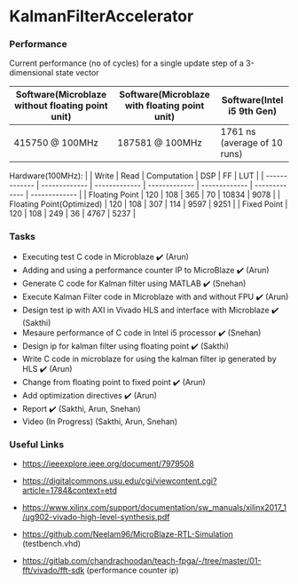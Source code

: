 # KalmanFilterAccelerator

### Performance
Current performance (no of cycles) for a single update step of a 3-dimensional state vector

| Software(Microblaze without floating point unit) | Software(Microblaze with floating point unit) | Software(Intel i5 9th Gen) |
| ------------- | ------------- | ------------- |
| 415750 @ 100MHz | 187581 @ 100MHz | 1761 ns (average of 10 runs) |

Hardware(100MHz):
| | Write | Read | Computation | DSP | FF | LUT |
| ------------- | ------------- | ------------- | ------------- | ------------- | ------------- | ------------- |
| Floating Point | 120 | 108 | 365 | 70 | 10834 | 9078 |
| Floating Point(Optimized) | 120 | 108 | 307 | 114 | 9597 | 9251 |
| Fixed Point | 120 | 108 | 249 | 36 | 4767 | 5237 |

### Tasks

- Executing test C code in Microblaze :heavy_check_mark: (Arun)
- Adding and using a performance counter IP to MicroBlaze :heavy_check_mark: (Arun)
- Generate C code for Kalman filter using MATLAB :heavy_check_mark: (Snehan)
- Execute Kalman Filter code in Microblaze with and without FPU :heavy_check_mark: (Arun)
- Design test ip with AXI in Vivado HLS and interface with Microblaze :heavy_check_mark: (Sakthi)
- Mesaure performance of C code in Intel i5 processor :heavy_check_mark: (Snehan)
- Design ip for kalman filter using floating point :heavy_check_mark: (Sakthi)
- Write C code in microblaze for using the kalman filter ip generated by HLS :heavy_check_mark: (Arun)
- Change from floating point to fixed point :heavy_check_mark: (Arun)
- Add optimization directives :heavy_check_mark: (Arun)
- Report :heavy_check_mark: (Sakthi, Arun, Snehan)
- Video (In Progress) (Sakthi, Arun, Snehan)


### Useful Links

- https://ieeexplore.ieee.org/document/7979508 
- https://digitalcommons.usu.edu/cgi/viewcontent.cgi?article=1784&context=etd

- https://www.xilinx.com/support/documentation/sw_manuals/xilinx2017_1/ug902-vivado-high-level-synthesis.pdf
- https://github.com/Neelam96/MicroBlaze-RTL-Simulation (testbench.vhd)
- https://gitlab.com/chandrachoodan/teach-fpga/-/tree/master/01-fft/vivado/fft-sdk (performance counter ip)
